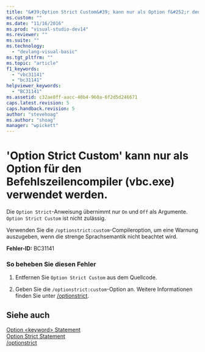 ```yaml
---
title: "&#39;Option Strict Custom&#39; kann nur als Option f&#252;r den Befehlszeilencompiler (vbc.exe) verwendet werden. | Microsoft Docs"
ms.custom: ""
ms.date: "11/16/2016"
ms.prod: "visual-studio-dev14"
ms.reviewer: ""
ms.suite: ""
ms.technology: 
  - "devlang-visual-basic"
ms.tgt_pltfrm: ""
ms.topic: "article"
f1_keywords: 
  - "vbc31141"
  - "bc31141"
helpviewer_keywords: 
  - "BC31141"
ms.assetid: c32ae8ff-aacc-40b4-960a-6f2d5d246671
caps.latest.revision: 5
caps.handback.revision: 5
author: "stevehoag"
ms.author: "shoag"
manager: "wpickett"
---
```

# &#39;Option Strict Custom&#39; kann nur als Option f&#252;r den Befehlszeilencompiler (vbc.exe) verwendet werden.
Die `Option Strict`\-Anweisung übernimmt nur `On` und `Off` als Argumente. `Option Strict Custom` ist nicht zulässig.  
  
 Verwenden Sie die `/optionstrict:custom`\-Compileroption, um eine Warnung auszugeben, wenn die strenge Sprachsemantik nicht beachtet wird.  
  
 **Fehler\-ID:** BC31141  
  
### So beheben Sie diesen Fehler  
  
1.  Entfernen Sie `Option Strict Custom` aus dem Quellcode.  
  
2.  Geben Sie die `/optionstrict:custom`\-Option an. Weitere Informationen finden Sie unter [\/optionstrict](../../visual-basic/reference/command-line-compiler/optionstrict.md).  
  
## Siehe auch  
 [Option \<keyword\> Statement](../../visual-basic/language-reference/statements/option-keyword-statement.md)   
 [Option Strict Statement](../../visual-basic/language-reference/statements/option-strict-statement.md)   
 [\/optionstrict](../../visual-basic/reference/command-line-compiler/optionstrict.md)